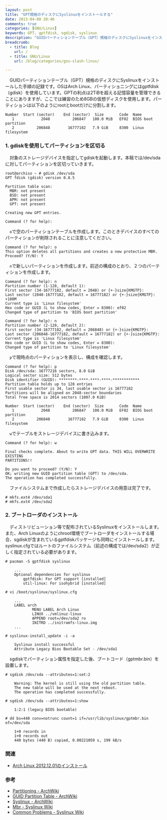 ```yaml
---
layout: post
title: "GPT規格のディスクにSyslinuxをインストールする"
date: 2013-04-08 20:46
comments: true
categories: [GNU/Linux]
keywords: GPT, gptfdisk, sgdisk, syslinux
description: "GUIDパーティションテーブル（GPT）規格のディスクにSyslinuxをインストールした手順の記録です。"
breadcrumb:
  - title: Blog
    url: /
  - title: GNU/Linux
    url: /blog/categories/gnu-slash-linux/

---
```


　GUIDパーティションテーブル（GPT）規格のディスクにSyslinuxをインストールした手順の記録です。OSはArch Linux、パーティショニングにはgptfdisk（gdisk）を使用しています。GPTの利点は2TiBを超える記憶容量を管理できることにありますが、ここでは練習のため8GBの仮想ディスクを使用します。パーティションは以下のようにrootとbootだけに分割します。

    Number  Start (sector)    End (sector)  Size       Code  Name
       1            2048          206847   100.0 MiB   EF02  BIOS boot partition
       2          206848        16777182   7.9 GiB     8300  Linux filesystem
       
<!-- more -->

### 1. gdiskを使用してパーティションを区切る

　対象のストレージデバイスを指定してgdiskを起動します。本稿では/dev/sdaに対してパーティションを区切っていきます。

    root@archiso ~ # gdisk /dev/sda
    GPT fdisk (gdisk) version 0.8.5

    Partition table scan:
      MBR: not present
      BSD: not present
      APM: not present
      GPT: not present

    Creating new GPT entries.

    Command (? for help): 

　`o`で空のパーティションテーブルを作成します。このときデバイスのすべてのパーティションが削除されることに注意してください。

    Command (? for help): o
    This option deletes all partitions and creates a new protective MBR.
    Proceed? (Y/N): Y

　`n`で新しいパーティションを作成します。前述の構成のとおり、２つのパーティションを作成します。

    Command (? for help): n
    Partition number (1-128, default 1): 
    First sector (34-16777182, default = 2048) or {+-}size{KMGTP}: 
    Last sector (2048-16777182, default = 16777182) or {+-}size{KMGTP}: +100M
    Current type is 'Linux filesystem'
    Hex code or GUID (L to show codes, Enter = 8300): ef02
    Changed type of partition to 'BIOS boot partition'

    Command (? for help): n
    Partition number (2-128, default 2): 
    First sector (34-16777182, default = 206848) or {+-}size{KMGTP}: 
    Last sector (206848-16777182, default = 16777182) or {+-}size{KMGTP}: 
    Current type is 'Linux filesystem'
    Hex code or GUID (L to show codes, Enter = 8300): 
    Changed type of partition to 'Linux filesystem'

　`p`で現時点のパーティションを表示し、構成を確認します。

    Command (? for help): p
    Disk /dev/sda: 16777216 sectors, 8.0 GiB
    Logical sector size: 512 bytes
    Disk identifier (GUID): ********-****-****-****-************
    Partition table holds up to 128 entries
    First usable sector is 34, last usable sector is 16777182
    Partitions will be aligned on 2048-sector boundaries
    Total free space is 2014 sectors (1007.0 KiB)

    Number  Start (sector)    End (sector)  Size       Code  Name
       1            2048          206847   100.0 MiB   EF02  BIOS boot partition
       2          206848        16777182   7.9 GiB     8300  Linux filesystem

　`w`でテーブルをストレージデバイスに書き込みます。

    Command (? for help): w

    Final checks complete. About to write GPT data. THIS WILL OVERWRITE EXISTING
    PARTITIONS!!

    Do you want to proceed? (Y/N): Y
    OK; writing new GUID partition table (GPT) to /dev/sda.
    The operation has completed successfully.

　ファイルシステムまで作成したらストレージデバイスの用意は完了です。

    # mkfs.ext4 /dev/sda1
    # mkfs.ext4 /dev/sda2

### 2. ブートローダのインストール

　ディストリビューション等で配布されているSyslinuxをインストールします。また、Arch Linuxのようにchroot環境でブートローダをインストールする場合、sgdiskが含まれているgptfdiskパッケージも同時にインストールします。syslinux.cfgではルートのファイルシステム（前述の構成では/dev/sda2）が正しく指定されている必要があります。

    # pacman -S gptfdisk syslinux

        ...
        Optional dependencies for syslinux
            gptfdisk: For GPT support [installed]
            util-linux: For isohybrid [installed]

    # vi /boot/syslinux/syslinux.cfg

        ...
        LABEL arch
                MENU LABEL Arch Linux
                LINUX ../vmlinuz-linux
                APPEND root=/dev/sda2 ro
                INITRD ../initramfs-linux.img
        ...

    # syslinux-install_update -i -a

        Syslinux install successful
        Attribute Legacy Bios Bootable Set - /dev/sda1

　sgdiskでパーティション属性を指定した後、ブートコード（gptmbr.bin）を設置します。

    # sgdisk /dev/sda --attributes=1:set:2

        Warning: The kernel is still using the old partition table.
        The new table will be used at the next reboot.
        The operation has completed successfully.

    # sgdisk /dev/sda --attributes=1:show

        1:2:1 (legacy BIOS bootable)

    # dd bs=440 conv=notrunc count=1 if=/usr/lib/syslinux/gptmbr.bin of=/dev/sda

        1+0 records in
        1+0 records out
        440 bytes (440 B) copied, 0.00221059 s, 199 kB/s

### 関連

- [Arch Linux 2012.12.01のインストール](/blog/2013/01/05/install-arch-linux/)

### 参考

- [Partitioning - ArchWiki](https://wiki.archlinux.org/index.php/Partitioning)
- [GUID Partition Table - ArchWiki](https://wiki.archlinux.org/index.php/GUID_Partition_Table)
- [Syslinux - ArchWiki](https://wiki.archlinux.org/index.php/Syslinux)
- [Mbr - Syslinux Wiki](http://www.syslinux.org/wiki/index.php/Mbr)
- [Common Problems - Syslinux Wiki](http://www.syslinux.org/wiki/index.php/Common_Problems#Missing_OS_.28gptmbr.bin.29)
